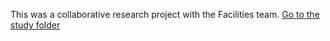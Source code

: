 This was a collaborative research project with the Facilities team. [Go to the study folder](https://github.com/department-of-veterans-affairs/va.gov-team/tree/master/products/facilities/medical-centers/initiatives/2020-community-care)
